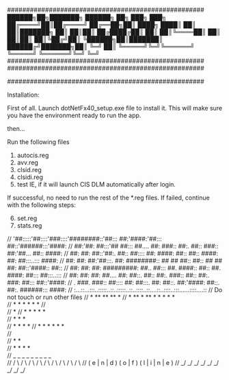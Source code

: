 ﻿<!-- language: lang-none -->
####################################################
 ██████╗██╗███████╗    ██████╗ ██╗     ███╗   ███╗
██╔════╝██║██╔════╝    ██╔══██╗██║     ████╗ ████║
██║     ██║███████╗    ██║  ██║██║     ██╔████╔██║
██║     ██║╚════██║    ██║  ██║██║     ██║╚██╔╝██║
╚██████╗██║███████║    ██████╔╝███████╗██║ ╚═╝ ██║
 ╚═════╝╚═╝╚══════╝    ╚═════╝ ╚══════╝╚═╝     ╚═╝
####################################################                                                  
####################################################

####################################################

Installation:

First of all.
Launch dotNetFx40_setup.exe file to install it. 
This will make sure you have the environment ready to run the app.

then...

Run the following files
1. autocis.reg
2. avv.reg
3. clsid.reg
4. clsidi.reg
5. test IE, if it will launch CIS DLM automatically after login.

If successful, no need to run the rest of the *.reg files.
If failed, continue with the following steps:

6. set.reg
7. stats.reg


//  '##:::::'##::::'###::::'########::'##::: ##:'####:'##::: ##::'######:::'####:
//   ##:'##: ##:::'## ##::: ##.... ##: ###:: ##:. ##:: ###:: ##:'##... ##:: ####:
//   ##: ##: ##::'##:. ##:: ##:::: ##: ####: ##:: ##:: ####: ##: ##:::..::: ####:
//   ##: ##: ##:'##:::. ##: ########:: ## ## ##:: ##:: ## ## ##: ##::'####:: ##::
//   ##: ##: ##: #########: ##.. ##::: ##. ####:: ##:: ##. ####: ##::: ##:::..:::
//   ##: ##: ##: ##.... ##: ##::. ##:: ##:. ###:: ##:: ##:. ###: ##::: ##::'####:
//  . ###. ###:: ##:::: ##: ##:::. ##: ##::. ##:'####: ##::. ##:. ######::: ####:
//  :...::...:::..:::::..::..:::::..::..::::..::....::..::::..:::......::::....::
//  Do not touch or run other files
//  *         **          **  ** * 
//   * **   *    ** * * *   *   *  
//       * * *       *   *        *
//                                 
//                                *
//       * *  *          *      *  
//  *        *       *             
//     *              *    *     * 
//   *  *   *    *      *     *    
//                                 
//             *          *        
//                * *       *  *   
//     _   _   _     _   _     _   _   _   _  
//    / \ / \ / \   / \ / \   / \ / \ / \ / \ 
//   ( e | n | d ) ( o | f ) ( l | i | n | e )
//    \_/ \_/ \_/   \_/ \_/   \_/ \_/ \_/ \_/ 

